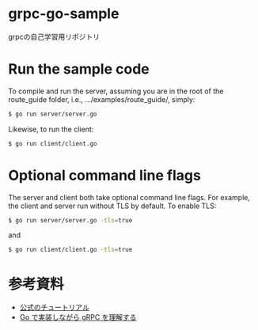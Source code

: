 # grpc-go-sample
grpcの自己学習用リポジトリ

# Run the sample code
To compile and run the server, assuming you are in the root of the route_guide
folder, i.e., .../examples/route_guide/, simply:

```sh
$ go run server/server.go
```

Likewise, to run the client:

```sh
$ go run client/client.go
```

# Optional command line flags
The server and client both take optional command line flags. For example, the
client and server run without TLS by default. To enable TLS:

```sh
$ go run server/server.go -tls=true
```

and

```sh
$ go run client/client.go -tls=true
```


# 参考資料
- [公式のチュートリアル](https://grpc.io/docs/tutorials/basic/go/)
- [Go で実装しながら gRPC を理解する](https://reboooot.net/post/hello-grpc/)

